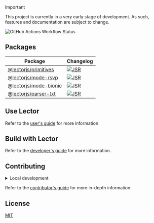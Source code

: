 > [!IMPORTANT]
> This project is currently in a very early stage of development. As such,
> features and documentation are subject to change.

![GitHub Actions Workflow Status](https://img.shields.io/github/actions/workflow/status/ju4n97/lector/ci.yaml?style=flat-square&colorA=000000)

## Packages

| Package                                                   | Changelog                                                                               |
| --------------------------------------------------------- | --------------------------------------------------------------------------------------- |
| [@lectorjs/primitives](https://jsr.io/@lectorjs/primitives)   | [![JSR](https://jsr.io/badges/@lectorjs/primitives)](https://jsr.io/@lectorjs/primitives)   |
| [@lectorjs/mode-rsvp](https://jsr.io/@lectorjs/mode-rsvp)     | [![JSR](https://jsr.io/badges/@lectorjs/mode-rsvp)](https://jsr.io/@lectorjs/mode-rsvp)     |
| [@lectorjs/mode-bionic](https://jsr.io/@lectorjs/mode-bionic) | [![JSR](https://jsr.io/badges/@lectorjs/mode-bionic)](https://jsr.io/@lectorjs/mode-bionic) |
| [@lectorjs/parser-txt](https://jsr.io/@lectorjs/parser-text)   | [![JSR](https://jsr.io/badges/@lectorjs/parser-text)](https://jsr.io/@lectorjs/parser-text)   |

## Use Lector

Refer to the [user's guide](https://lectorjs.pages.dev/docs/users) for more
information.

## Build with Lector

Refer to the [developer's guide](https://lectorjs.pages.dev/docs/developers) for
more information.

## Contributing

<details>
    <summary>Local development</summary>

- Clone this repository.
- Install the latest version of [Bun](https://bun.sh/).
- Install the project dependencies with `bun install`.
- Run:
  - `bun run dev:play` to start the development server of the web playground.
  - `bun run dev:browser` to start the development server of the browser extension.
  - `bun run test` to run the unit tests.
  - `bun run lint` to run the linter.
  - `bun run format` to run the formatter.

</details>

Refer to the [contributor's guide](CONTRIBUTING.md) for more in-depth
information.

## License

[MIT](LICENSE)
